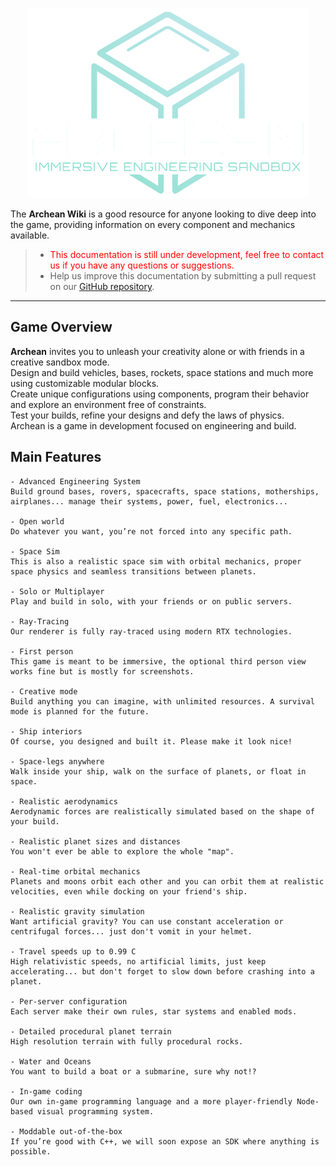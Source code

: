 <p align="center">
  <img src="logo.png" />
</p>

The **Archean Wiki** is a good resource for anyone looking to dive deep into the game, providing information on every component and mechanics available.  

> - <font color="red">This documentation is still under development, feel free to contact us if you have any questions or suggestions.</font>
> - Help us improve this documentation by submitting a pull request on our [GitHub repository](https://github.com/batcholi/Archean_wiki).


---

## Game Overview
**Archean** invites you to unleash your creativity alone or with friends in a creative sandbox mode.  
Design and build vehicles, bases, rockets, space stations and much more using customizable modular blocks.  
Create unique configurations using components, program their behavior and explore an environment free of constraints.  
Test your builds, refine your designs and defy the laws of physics.  
Archean is a game in development focused on engineering and build.  


## Main Features
```
- Advanced Engineering System
Build ground bases, rovers, spacecrafts, space stations, motherships, airplanes... manage their systems, power, fuel, electronics...

- Open world
Do whatever you want, you’re not forced into any specific path.

- Space Sim
This is also a realistic space sim with orbital mechanics, proper space physics and seamless transitions between planets.

- Solo or Multiplayer
Play and build in solo, with your friends or on public servers.

- Ray-Tracing
Our renderer is fully ray-traced using modern RTX technologies.

- First person
This game is meant to be immersive, the optional third person view works fine but is mostly for screenshots.

- Creative mode
Build anything you can imagine, with unlimited resources. A survival mode is planned for the future.

- Ship interiors
Of course, you designed and built it. Please make it look nice!

- Space-legs anywhere
Walk inside your ship, walk on the surface of planets, or float in space.

- Realistic aerodynamics
Aerodynamic forces are realistically simulated based on the shape of your build.

- Realistic planet sizes and distances
You won't ever be able to explore the whole "map".

- Real-time orbital mechanics
Planets and moons orbit each other and you can orbit them at realistic velocities, even while docking on your friend's ship.

- Realistic gravity simulation
Want artificial gravity? You can use constant acceleration or centrifugal forces... just don't vomit in your helmet.

- Travel speeds up to 0.99 C
High relativistic speeds, no artificial limits, just keep accelerating... but don't forget to slow down before crashing into a planet.

- Per-server configuration
Each server make their own rules, star systems and enabled mods.

- Detailed procedural planet terrain
High resolution terrain with fully procedural rocks.

- Water and Oceans
You want to build a boat or a submarine, sure why not!?

- In-game coding
Our own in-game programming language and a more player-friendly Node-based visual programming system.

- Moddable out-of-the-box
If you’re good with C++, we will soon expose an SDK where anything is possible.

```
